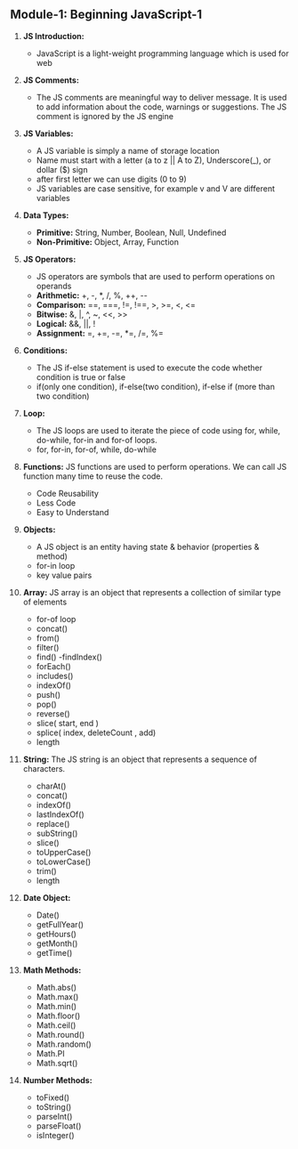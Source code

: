 ## Module-1: Beginning JavaScript-1

1. **JS Introduction:**

   - JavaScript is a light-weight programming language which is used for web

1. **JS Comments:**

   - The JS comments are meaningful way to deliver message. It is used to add information about the code, warnings or suggestions. The JS comment
     is ignored by the JS engine

1. **JS Variables:**

   - A JS variable is simply a name of storage location
   - Name must start with a letter (a to z || A to Z), Underscore(\_), or dollar ($) sign
   - after first letter we can use digits (0 to 9)
   - JS variables are case sensitive, for example v and V are different variables

1. **Data Types:**

   - **Primitive:** String, Number, Boolean, Null, Undefined
   - **Non-Primitive:** Object, Array, Function

1. **JS Operators:**

   - JS operators are symbols that are used to perform operations on operands
   - **Arithmetic:** +, -, \*, /, %, ++, --
   - **Comparison:** ==, ===, !=, !==, >, >=, <, <=
   - **Bitwise:** &, |, ^, ~, <<, >>
   - **Logical:** &&, ||, !
   - **Assignment:** =, +=, -=, \*=, /=, %=

1. **Conditions:**

   - The JS if-else statement is used to execute the code whether condition is true or false
   - if(only one condition), if-else(two condition), if-else if (more than two condition)

1. **Loop:**

   - The JS loops are used to iterate the piece of code using for, while, do-while, for-in and for-of loops.
   - for, for-in, for-of, while, do-while

1. **Functions:** JS functions are used to perform operations. We can call JS function many time to reuse the code.

   - Code Reusability
   - Less Code
   - Easy to Understand

1. **Objects:**

   - A JS object is an entity having state & behavior (properties & method)
   - for-in loop
   - key value pairs

1. **Array:** JS array is an object that represents a collection of similar type of elements

   - for-of loop
   - concat()
   - from()
   - filter()
   - find()
     -findIndex()
   - forEach()
   - includes()
   - indexOf()
   - push()
   - pop()
   - reverse()
   - slice( start, end )
   - splice( index, deleteCount , add)
   - length

1. **String:** The JS string is an object that represents a sequence of characters.

   - charAt()
   - concat()
   - indexOf()
   - lastIndexOf()
   - replace()
   - subString()
   - slice()
   - toUpperCase()
   - toLowerCase()
   - trim()
   - length

1. **Date Object:**

   - Date()
   - getFullYear()
   - getHours()
   - getMonth()
   - getTime()

1. **Math Methods:**

   - Math.abs()
   - Math.max()
   - Math.min()
   - Math.floor()
   - Math.ceil()
   - Math.round()
   - Math.random()
   - Math.PI
   - Math.sqrt()

1. **Number Methods:**
   - toFixed()
   - toString()
   - parseInt()
   - parseFloat()
   - isInteger()

